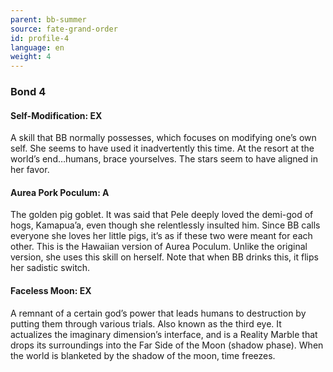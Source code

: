 ```yaml
---
parent: bb-summer
source: fate-grand-order
id: profile-4
language: en
weight: 4
---
```


### Bond 4

#### Self-Modification: EX

A skill that BB normally possesses, which focuses on modifying one’s own self. She seems to have used it inadvertently this time. At the resort at the world’s end…humans, brace yourselves. The stars seem to have aligned in her favor.

#### Aurea Pork Poculum: A

The golden pig goblet. It was said that Pele deeply loved the demi-god of hogs, Kamapua’a, even though she relentlessly insulted him. Since BB calls everyone she loves her little pigs, it’s as if these two were meant for each other. This is the Hawaiian version of Aurea Poculum. Unlike the original version, she uses this skill on herself. Note that when BB drinks this, it flips her sadistic switch.

#### Faceless Moon: EX

A remnant of a certain god’s power that leads humans to destruction by putting them through various trials. Also known as the third eye. It actualizes the imaginary dimension’s interface, and is a Reality Marble that drops its surroundings into the Far Side of the Moon (shadow phase). When the world is blanketed by the shadow of the moon, time freezes.

